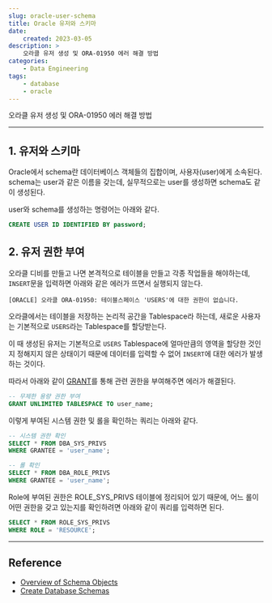 ```yaml
---
slug: oracle-user-schema
title: Oracle 유저와 스키마
date:
    created: 2023-03-05
description: >
    오라클 유저 생성 및 ORA-01950 에러 해결 방법
categories:
    - Data Engineering
tags:
    - database
    - oracle
---
```


오라클 유저 생성 및 ORA-01950 에러 해결 방법  

<!-- more -->

---

## 1. 유저와 스키마

Oracle에서 schema란 데이터베이스 객체들의 집합이며, 사용자(user)에게 소속된다. schema는 user과 같은 이름을 갖는데, 실무적으로는 user를 생성하면 schema도 같이 생성된다.  

user와 schema를 생성하는 명령어는 아래와 같다.  

```sql
CREATE USER ID IDENTIFIED BY password;
```

## 2. 유저 권한 부여

오라클 디비를 만들고 나면 본격적으로 테이블을 만들고 각종 작업들을 해야하는데, `INSERT`문을 입력하면 아래와 같은 에러가 뜨면서 실행되지 않는다.  

```
[ORACLE] 오라클 ORA-01950: 테이블스페이스 'USERS'에 대한 권한이 없습니다.
```

오라클에서는 테이블을 저장하는 논리적 공간을 Tablespace라 하는데, 새로운 사용자는 기본적으로 `USERS`라는 Tablespace를 할당받는다.  

이 때 생성된 유저는 기본적으로 `USERS` Tablespace에 얼마만큼의 영역을 할당한 것인지 정해지지 않은 상태이기 때문에 데이터를 입력할 수 없어 `INSERT`에 대한 에러가 발생하는 것이다.  

따라서 아래와 같이 [GRANT](./2022-08-11-relational_database.md/#5-dcl)를 통해 관련 권한을 부여해주면 에러가 해결된다.  

```sql
-- 무제한 용량 권한 부여
GRANT UNLIMITED TABLESPACE TO user_name;
```

이렇게 부여된 시스템 권한 및 롤을 확인하는 쿼리는 아래와 같다.  

```sql
-- 시스템 권한 확인
SELECT * FROM DBA_SYS_PRIVS
WHERE GRANTEE = 'user_name';

-- 롤 확인
SELECT * FROM DBA_ROLE_PRIVS
WHERE GRANTEE = 'user_name';
```

Role에 부여된 권한은 ROLE_SYS_PRIVS 테이블에 정리되어 있기 때문에, 어느 롤이 어떤 권한을 갖고 있는지를 확인하려면 아래와 같이 쿼리를 입력하면 된다.  

```sql
SELECT * FROM ROLE_SYS_PRIVS
WHERE ROLE = 'RESOURCE';
```

---
## Reference
- [Overview of Schema Objects](https://docs.oracle.com/cd/B19306_01/server.102/b14196/schema.htm#CFHHBEGH)
- [Create Database Schemas](https://docs.oracle.com/en/cloud/paas/exadata-express-cloud/csdbp/create-database-schemas.html#GUID-955764C0-599E-4488-96EA-6E13A6FEBE9A)